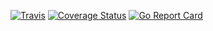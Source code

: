 [![Travis](https://img.shields.io/travis/lasko/nastyninja.svg?style=flat-square)](https://travis-ci.org/lasko/nastyninja)
[![Coverage Status](https://img.shields.io/codecov/c/github/lasko/nastyninja/master.svg?style=flat-square)](https://codecov.io/gh/lasko/nastyninja)
[![Go Report Card](https://goreportcard.com/badge/github.com/lasko/nastyninja?style=flat-square)](https://goreportcard.com/report/github.com/lasko/nastyninja)
